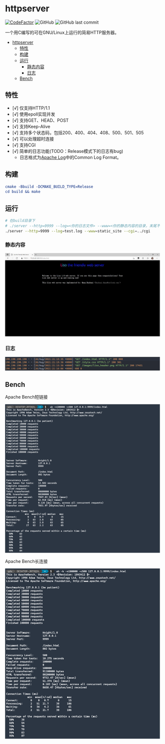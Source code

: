 # httpserver
[![CodeFactor](https://www.codefactor.io/repository/github/qdslovelife/httpserver/badge)](https://www.codefactor.io/repository/github/qdslovelife/httpserver)
![GitHub](https://img.shields.io/github/license/qdslovelife/httpserver)
![GitHub last commit](https://img.shields.io/github/last-commit/qdslovelife/httpserver)

一个用C编写的可在GNU/Linux上运行的简易HTTP服务器。

- [httpserver](#httpserver)
  - [特性](#特性)
  - [构建](#构建)
  - [运行](#运行)
    - [静态内容](#静态内容)
    - [日志](#日志)
  - [Bench](#bench)

## 特性

- [√] 仅支持HTTP/1.1
- [√] 使用epoll实现并发
- [√] 支持GET、HEAD、POST
- [√] 支持Keep-Alive
- [√] 支持多个状态码，包括200、400、404、408、500、501、505
- [√] 可以处理超时连接
- [√] 支持CGI
- [√] 简单的日志功能(TODO：Release模式下的日志有bug)
  - 日志格式为[Apache Log](https://httpd.apache.org/docs/2.4/logs.html)中的Common Log Format。

## 构建

``` cmake
cmake -Bbuild -DCMAKE_BUILD_TYPE=Release
cd build && make
```

## 运行

``` bash
# 在build目录下
# ./server --http=9999 --log=<你的日志文件> --www=<你的静态内容的目录，末尾不加/> --cgi=<cgi目录，末尾不加/>
./server --http=9999 --log=test.log --www=static_site --cgi=../cgi
```

### 静态内容

![运行截图](./image/运行截图.png)

### 日志

![日志截图](./image/日志截图.png)

## Bench

Apache Bench短链接

![](./image/ab短连接.png)

Apache Bench长连接

![](./image/ab长连接.png)
